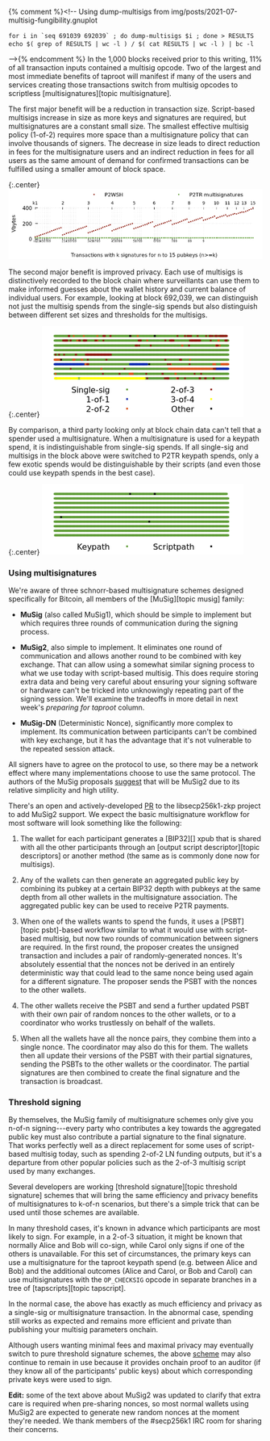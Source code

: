 {% comment %}<!--
  Using dump-multisigs from img/posts/2021-07-multisig-fungibility.gnuplot

    for i in `seq 691039 692039` ; do dump-multisigs $i ; done > RESULTS
    echo $( grep of RESULTS | wc -l ) / $( cat RESULTS | wc -l ) | bc -l
-->{% endcomment %}
In the 1,000 blocks received prior to this writing, 11% of all
transaction inputs contained a multisig opcode.  Two of the largest and
most immediate benefits of taproot will manifest if many of the users
and services creating those transactions switch from multisig opcodes to
scriptless [multisignatures][topic multisignature].

The first major benefit will be a reduction in transaction size.
Script-based multisigs increase in size as more keys and signatures are
required, but multisignatures are a constant small size.  The smallest
effective multisig policy (1-of-2) requires more space than a
multisignature policy that can involve thousands of signers.  The
decrease in size leads to direct reduction in fees for the
multisignature users and an indirect reduction in fees for all users as
the same amount of demand for confirmed transactions can be fulfilled
using a smaller amount of block space.

{:.center}
![Plot showing the savings for multisignatures compared to multisig](/img/posts/2021-07-multisignature-savings.png)

The second major benefit is improved privacy.  Each use of multisigs is
distinctively recorded to the block chain where surveillants
can use them to make informed guesses about the wallet history and
current balance of individual users.  For example, looking at block
692,039, we can distinguish not just the multisig spends from the
single-sig spends but also distinguish between different set sizes and
thresholds for the multisigs.

{:.center}
![Illustration of the lack of witness fungibility in current blocks](/img/posts/2021-07-multisig-unfungible.png)

By comparison, a third party looking only at block chain data can't tell
that a spender used a multisignature.  When a multisignature is used for
a keypath spend, it is indistinguishable from single-sig spends.  If all
single-sig and multisigs in the block above were switched to P2TR
keypath spends, only a few exotic spends would be distinguishable by
their scripts (and even those could use keypath spends in the best case).

{:.center}
![Illustration of how fungibile witnesses could be ideally](/img/posts/2021-07-multisignature-fungible.png)

### Using multisignatures

We're aware of three schnorr-based multisignature schemes designed
specifically for Bitcoin, all members of the [MuSig][topic musig]
family:

- **MuSig** (also called MuSig1), which should be simple to implement
  but which requires three rounds of communication during the signing
  process.

- **MuSig2**, also simple to implement.  It eliminates one round of
  communication and allows another round to be combined with key
  exchange.  That can allow using a somewhat similar signing
  process to what we use today with script-based multisig.  This does
  require storing extra data and being very careful about ensuring your signing software or
  hardware can't be tricked into unknowingly repeating part of the
  signing session.  We'll examine the tradeoffs in more detail in next
  week's *preparing for taproot* column.

- **MuSig-DN** (Deterministic Nonce), significantly more complex to
  implement.  Its communication between participants can't be combined
  with key exchange, but it has the advantage that it's not vulnerable to the repeated
  session attack.

All signers have to agree on the protocol to use, so there may
be a network effect where many implementations choose to use the same
protocol.  The authors of the MuSig proposals [suggest][nick ruffing
blog] that will be MuSig2 due to its relative simplicity and high
utility.  <!-- "[...] there is no reason to prefer MuSig1 over MuSig2
[...] we expect that most applications will choose MuSig2 over MuSig-DN
[...]" -->

There's an open and actively-developed [PR][-zkp 131] to the libsecp256k1-zkp
project to add MuSig2 support.  We expect the basic multisignature workflow for most software will look
something like the following:

1. The wallet for each participant generates a [BIP32][] xpub that is shared
   with all the other participants through an [output script
   descriptor][topic descriptors] or another method
   (the same as is commonly done now for
   multisigs).

2. Any of the wallets can then generate an aggregated public key by
   combining its pubkey at a certain BIP32 depth with pubkeys at the
   same depth from all other wallets in the multisignature association.
   The aggregated public key can be used to receive P2TR payments.

4. When one of the wallets wants to spend the funds, it uses a
   [PSBT][topic psbt]-based workflow similar to what it would use with
   script-based multisig, but now two rounds of communication between
   signers are required.  In the first round, the proposer creates the
   unsigned transaction and includes a pair of randomly-generated
   nonces.  It's absolutely essential that the nonces not be derived in an entirely
   deterministic way that could lead to the same nonce being used again
   for a different signature.  The proposer sends the PSBT with the
   nonces to the other wallets.

5. The other wallets receive the PSBT and send a further updated PSBT
   with their own pair of random nonces to the other wallets, or to a
   coordinator who works trustlessly on behalf of the wallets.

6. When all the wallets have all the nonce pairs, they combine them
   into a single nonce.  The coordinator may also do this for them.
   The wallets then all update their versions of the PSBT with their
   partial signatures, sending the PSBTs to the other wallets or the
   coordinator.
   The partial signatures are then combined to create the final
   signature and the transaction is broadcast.

### Threshold signing

By themselves, the MuSig family of multisignature schemes only give you
n-of-n signing---every party who contributes a key towards the
aggregated public key must also contribute a partial signature to the
final signature.  That works perfectly well as a direct replacement for
some uses of script-based multisig today, such as spending 2-of-2 LN
funding outputs, but it's a departure from other popular policies such
as the 2-of-3 multisig script used by many exchanges.

Several developers are working [threshold signature][topic threshold
signature] schemes that will bring the same efficiency and privacy
benefits of multisignatures to k-of-n scenarios, but there's a simple
trick that can be used until those schemes are available.

In many threshold cases, it's known in advance which participants are
most likely to sign.  For example, in a 2-of-3 situation, it might be
known that normally Alice and Bob will co-sign, while Carol only signs
if one of the others is unavailable.  For this set of circumstances, the
primary keys can use a multisignature for the taproot keypath spend (e.g.
between Alice and Bob) and the additional outcomes (Alice and Carol, or
Bob and Carol) can use multisignatures with the `OP_CHECKSIG` opcode in
separate branches in a tree of [tapscripts][topic tapscript].

In the normal case, the above has exactly as much efficiency and privacy
as a single-sig or multisignature transaction.  In the abnormal case,
spending still works as expected and remains more efficient and private
than publishing your multisig parameters onchain.

Although users wanting minimal fees and maximal privacy may eventually
switch to pure threshold signature schemes, the above [scheme][erhardt post] may also
continue to remain in use because it provides onchain proof to an
auditor (if they know all of the participants' public keys) about which
corresponding private keys were used to sign.

**Edit:** some of the text above about MuSig2 was updated to clarify
that extra care is required when pre-sharing nonces, so most
normal wallets using MuSig2 are expected to generate new random nonces
at the moment they're needed.  We thank members of the #secp256k1 IRC
room for sharing their concerns.

[nick ruffing blog]: https://medium.com/blockstream/musig2-simple-two-round-schnorr-multisignatures-bf9582e99295
[-zkp 131]: https://github.com/ElementsProject/secp256k1-zkp/pull/131
[erhardt post]: https://murchandamus.medium.com/2-of-3-multisig-inputs-using-pay-to-taproot-d5faf2312ba3
